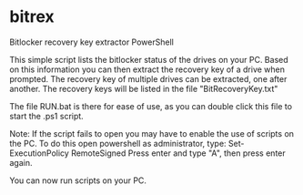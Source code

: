 # bitrex
Bitlocker recovery key extractor
PowerShell

This simple script lists the bitlocker status of the drives on your PC.  Based on this information you can then extract the recovery key of a drive when prompted.  The recovery key of multiple drives can be extracted, one after another. The recovery keys will be listed in the file "BitRecoveryKey.txt"

The file RUN.bat is there for ease of use, as you can double click this file to start the .ps1 script.

Note: If the script fails to open you may have to enable the use of scripts on the PC.  To do this open powershell as administrator, type:
Set-ExecutionPolicy RemoteSigned
Press enter and type "A", then press enter again.

You can now run scripts on your PC.
